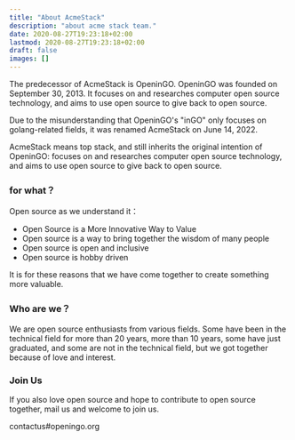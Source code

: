 ```yaml
---
title: "About AcmeStack"
description: "about acme stack team."
date: 2020-08-27T19:23:18+02:00
lastmod: 2020-08-27T19:23:18+02:00
draft: false
images: []
---
```


The predecessor of AcmeStack is OpeninGO. OpeninGO was founded on September 30, 2013. It focuses on and researches computer open source technology, and aims to use open source to give back to open source.

Due to the misunderstanding that OpeninGO's "inGO" only focuses on golang-related fields, it was renamed AcmeStack on June 14, 2022.

AcmeStack means top stack, and still inherits the original intention of OpeninGO: focuses on and researches computer open source technology, and aims to use open source to give back to open source.

### for what？

Open source as we understand it：

- Open Source is a More Innovative Way to Value
- Open source is a way to bring together the wisdom of many people
- Open source is open and inclusive
- Open source is hobby driven

It is for these reasons that we have come together to create something more valuable.

### Who are we？

We are open source enthusiasts from various fields. Some have been in the technical field for more than 20 years, more than 10 years, some have just graduated, and some are not in the technical field, but we got together because of love and interest.

### Join Us

If you also love open source and hope to contribute to open source together, mail us and welcome to join us.

contactus#openingo.org
